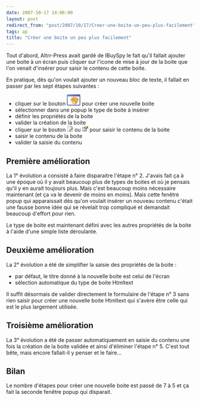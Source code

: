 ```yaml
---
date: 2007-10-17 14:06:00
layout: post
redirect_from: "post/2007/10/17/Creer-une-boite-un-peu-plus-facilement"
tags: ap
title: "Créer une boite un peu plus facilement"
---
```


Tout d'abord, Altrr-Press avait gardé de IBuySpy le fait qu'il fallait
ajouter une boite à un écran puis cliquer sur l'icone de mise à jour de la
boite que l'on venait d'insérer pour saisir le contenu de cette boite.

En pratique, dès qu'on voulait ajouter un nouveau bloc de texte, il fallait
en passer par les sept étapes suivantes :

* cliquer sur le bouton ![](/public/2007/addbox.gif) pour
créer une nouvelle boite
* sélectionner dans une popup le type de boite à insérer
* définir les propriétés de la boite
* valider la création de la boite
* cliquer sur le bouton ![](/public/2007/upditem.gif)
ou ![](/public/2007/cfgitem.gif) pour saisir le contenu
de la boite
* saisir le contenu de la boite
* valider la saisie du contenu

## Première amélioration

La 1° évolution a consisté à faire disparaitre l'étape n° 2. J'avais fait ça
à une époque où il y avait beaucoup plus de types de boites et où je pensais
qu'il y en aurait toujours plus. Mais c'est beaucoup moins nécessaire
maintenant (et ça va le devenir de moins en moins). Mais cette fenêtre popup
qui apparaissait dès qu'on voulait insérer un nouveau contenu c'était une
fausse bonne idée qui se révelait trop compliqué et demandait beaucoup d'effort
pour rien.

Le type de boite est maintenant défini avec les autres propriétés de la
boite à l'aide d'une simple liste déroulante.

## Deuxième amélioration

La 2° évolution a été de simplifier la saisie des propriétés de la boite
:

* par défaut, le titre donné à la nouvelle boite est celui de l'écran
* sélection automatique du type de boite Htmltext

Il suffit désormais de valider directement le formulaire de l'étape n° 3
sans rien saisir pour créer une nouvelle boite Htmltext qui s'avère être celle
qui est le plus largement utilisée.

## Troisième amélioration

La 3° évolution a été de passer automatiquement en saisie du contenu une
fois la création de la boite validée et ainsi d'éliminer l'étape n° 5. C'est
tout bête, mais encore fallait-il y penser et le faire...

## Bilan

Le nombre d'étapes pour créer une nouvelle boite est passé de 7 à 5 et ça
fait la seconde fenêtre popup qui disparait.
